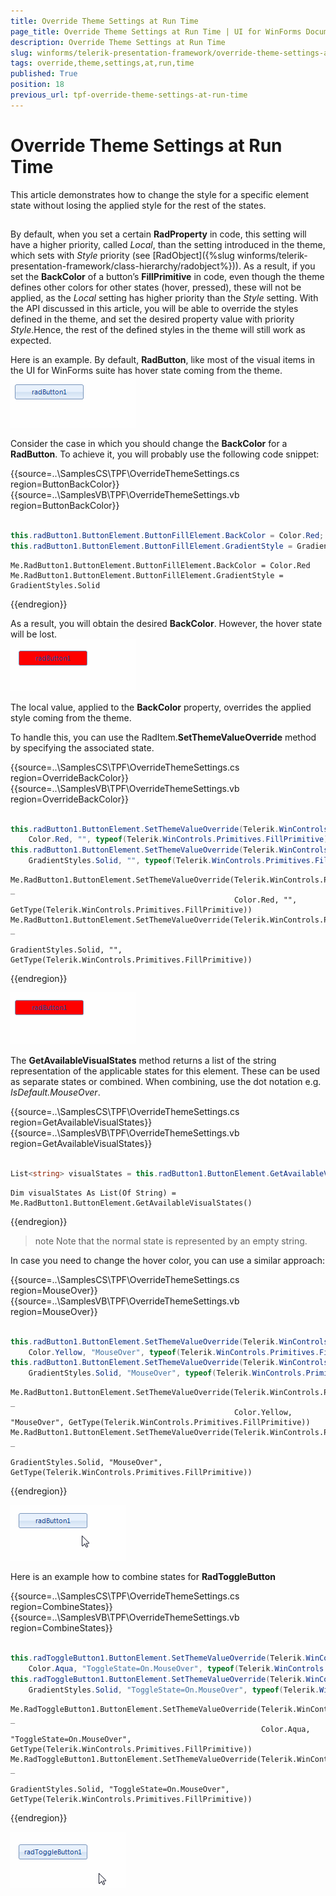 ```yaml
---
title: Override Theme Settings at Run Time
page_title: Override Theme Settings at Run Time | UI for WinForms Documentation
description: Override Theme Settings at Run Time
slug: winforms/telerik-presentation-framework/override-theme-settings-at-run-time
tags: override,theme,settings,at,run,time
published: True
position: 18
previous_url: tpf-override-theme-settings-at-run-time
---
```


# Override Theme Settings at Run Time



This article demonstrates how to change the style for a specific element state without losing the applied style for the rest of the states. 

## 

By default, when you set a certain __RadProperty__ in code, this setting will have a higher priority, called *Local*, than the setting introduced in the theme, which sets with *Style* priority (see [RadObject]({%slug winforms/telerik-presentation-framework/class-hierarchy/radobject%})). As a result, if you set the __BackColor__ of a button’s __FillPrimitive__ in code, even though the theme defines other colors for other states (hover, pressed), these will not be applied, as the *Local* setting has higher priority than the *Style* setting. With the API discussed in this article, you will be able to override the styles defined in the theme, and set the desired property value with priority *Style*.Hence, the rest of the defined styles in the theme will still work as expected.

Here is an example. By default, __RadButton__, like most of the visual items in the UI for WinForms suite has hover state coming from the theme.<br>![tpf-override-theme-settings-at-run-time 001](images/tpf-override-theme-settings-at-run-time001.gif)

Consider the case in which you should change the __BackColor__ for a __RadButton__. To achieve it, you will probably use the following code snippet:

{{source=..\SamplesCS\TPF\OverrideThemeSettings.cs region=ButtonBackColor}} 
{{source=..\SamplesVB\TPF\OverrideThemeSettings.vb region=ButtonBackColor}} 

````C#
            
this.radButton1.ButtonElement.ButtonFillElement.BackColor = Color.Red;
this.radButton1.ButtonElement.ButtonFillElement.GradientStyle = GradientStyles.Solid;

````
````VB.NET
Me.RadButton1.ButtonElement.ButtonFillElement.BackColor = Color.Red
Me.RadButton1.ButtonElement.ButtonFillElement.GradientStyle = GradientStyles.Solid

````

{{endregion}}

As a result, you will obtain the desired __BackColor__. However, the hover state will be lost.<br>![tpf-override-theme-settings-at-run-time 002](images/tpf-override-theme-settings-at-run-time002.gif)

The local value, applied to the __BackColor__ property, overrides the applied style coming from the theme.

To handle this, you can use the RadItem.__SetThemeValueOverride__ method by specifying the associated state.

{{source=..\SamplesCS\TPF\OverrideThemeSettings.cs region=OverrideBackColor}} 
{{source=..\SamplesVB\TPF\OverrideThemeSettings.vb region=OverrideBackColor}} 

````C#
            
this.radButton1.ButtonElement.SetThemeValueOverride(Telerik.WinControls.Primitives.FillPrimitive.BackColorProperty,
    Color.Red, "", typeof(Telerik.WinControls.Primitives.FillPrimitive));
this.radButton1.ButtonElement.SetThemeValueOverride(Telerik.WinControls.Primitives.FillPrimitive.GradientStyleProperty,
    GradientStyles.Solid, "", typeof(Telerik.WinControls.Primitives.FillPrimitive));

````
````VB.NET
Me.RadButton1.ButtonElement.SetThemeValueOverride(Telerik.WinControls.Primitives.FillPrimitive.BackColorProperty, _
                                                  Color.Red, "", GetType(Telerik.WinControls.Primitives.FillPrimitive))
Me.RadButton1.ButtonElement.SetThemeValueOverride(Telerik.WinControls.Primitives.FillPrimitive.GradientStyleProperty, _
                                                  GradientStyles.Solid, "", GetType(Telerik.WinControls.Primitives.FillPrimitive))

````

{{endregion}} 

![tpf-override-theme-settings-at-run-time 003](images/tpf-override-theme-settings-at-run-time003.gif)

The __GetAvailableVisualStates__ method returns a list of the string representation of the applicable states for this element. These can be used as separate states or combined. When combining, use the dot notation e.g. *IsDefault.MouseOver*.

{{source=..\SamplesCS\TPF\OverrideThemeSettings.cs region=GetAvailableVisualStates}} 
{{source=..\SamplesVB\TPF\OverrideThemeSettings.vb region=GetAvailableVisualStates}} 

````C#
            
List<string> visualStates = this.radButton1.ButtonElement.GetAvailableVisualStates();

````
````VB.NET
Dim visualStates As List(Of String) = Me.RadButton1.ButtonElement.GetAvailableVisualStates()

````

{{endregion}}

>note Note that the normal state is represented by an empty string.
>

In case you need to change the hover color, you can use a similar approach:

{{source=..\SamplesCS\TPF\OverrideThemeSettings.cs region=MouseOver}} 
{{source=..\SamplesVB\TPF\OverrideThemeSettings.vb region=MouseOver}} 

````C#
            
this.radButton1.ButtonElement.SetThemeValueOverride(Telerik.WinControls.Primitives.FillPrimitive.BackColorProperty,
    Color.Yellow, "MouseOver", typeof(Telerik.WinControls.Primitives.FillPrimitive));
this.radButton1.ButtonElement.SetThemeValueOverride(Telerik.WinControls.Primitives.FillPrimitive.GradientStyleProperty,
    GradientStyles.Solid, "MouseOver", typeof(Telerik.WinControls.Primitives.FillPrimitive));

````
````VB.NET
Me.RadButton1.ButtonElement.SetThemeValueOverride(Telerik.WinControls.Primitives.FillPrimitive.BackColorProperty, _
                                                  Color.Yellow, "MouseOver", GetType(Telerik.WinControls.Primitives.FillPrimitive))
Me.RadButton1.ButtonElement.SetThemeValueOverride(Telerik.WinControls.Primitives.FillPrimitive.GradientStyleProperty, _
                                                  GradientStyles.Solid, "MouseOver", GetType(Telerik.WinControls.Primitives.FillPrimitive))

````

{{endregion}} 

![tpf-override-theme-settings-at-run-time 004](images/tpf-override-theme-settings-at-run-time004.gif)

Here is an example how to combine states for __RadToggleButton__

{{source=..\SamplesCS\TPF\OverrideThemeSettings.cs region=CombineStates}} 
{{source=..\SamplesVB\TPF\OverrideThemeSettings.vb region=CombineStates}} 

````C#
            
this.radToggleButton1.ButtonElement.SetThemeValueOverride(Telerik.WinControls.Primitives.FillPrimitive.BackColorProperty,
    Color.Aqua, "ToggleState=On.MouseOver", typeof(Telerik.WinControls.Primitives.FillPrimitive));
this.radToggleButton1.ButtonElement.SetThemeValueOverride(Telerik.WinControls.Primitives.FillPrimitive.GradientStyleProperty,
    GradientStyles.Solid, "ToggleState=On.MouseOver", typeof(Telerik.WinControls.Primitives.FillPrimitive));

````
````VB.NET
Me.RadToggleButton1.ButtonElement.SetThemeValueOverride(Telerik.WinControls.Primitives.FillPrimitive.BackColorProperty, _
                                                        Color.Aqua, "ToggleState=On.MouseOver", GetType(Telerik.WinControls.Primitives.FillPrimitive))
Me.RadToggleButton1.ButtonElement.SetThemeValueOverride(Telerik.WinControls.Primitives.FillPrimitive.GradientStyleProperty, _
                                                        GradientStyles.Solid, "ToggleState=On.MouseOver", GetType(Telerik.WinControls.Primitives.FillPrimitive))

````

{{endregion}} 

![tpf-override-theme-settings-at-run-time 005](images/tpf-override-theme-settings-at-run-time005.gif)
